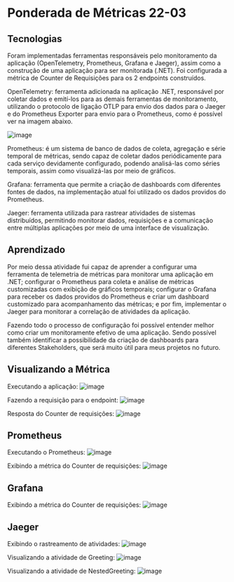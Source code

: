 # Ponderada de Métricas 22-03

## Tecnologias
Foram implementadas ferramentas responsáveis pelo monitoramento da aplicação (OpenTelemetry, Prometheus, Grafana e Jaeger), assim como a construção de uma aplicação para ser monitorada (.NET). Foi configurada a métrica de Counter de Requisições para os 2 endpoints construídos.

OpenTelemetry: ferramenta adicionada na aplicação .NET, responsável por coletar dados e emití-los para as demais ferramentas de monitoramento, utilizando o protocolo de ligação OTLP para envio dos dados para o Jaeger e do Prometheus Exporter para envio para o Prometheus, como é possível ver na imagem abaixo.

![image](https://github.com/FelipeSaadi/metricas-dotnet/assets/54749257/02bbd7c5-2b0c-4ec7-b5b3-fb3deddc28ec)


Prometheus: é um sistema de banco de dados de coleta, agregação e série temporal de métricas, sendo capaz de coletar dados periódicamente para cada serviço devidamente configurado, podendo analisá-las como séries temporais, assim como visualizá-las por meio de gráficos. 

Grafana: ferramenta que permite a criação de dashboards com diferentes fontes de dados, na implementação atual foi utilizado os dados providos do Prometheus.

Jaeger: ferramenta utilizada para rastrear atividades de sistemas distribuídos, permitindo monitorar dados, requisições e a comunicação entre múltiplas aplicações por meio de uma interface de visualização. 

## Aprendizado
Por meio dessa atividade fui capaz de aprender a configurar uma ferramenta de telemetria de métricas para monitorar uma aplicação em .NET; configurar o Prometheus para coleta e análise de métricas customizadas com exibição de gráficos temporais; configurar o Grafana para receber os dados providos do Prometheus e criar um dashboard customizado para acompanhamento das métricas; e por fim, implementar o Jaeger para monitorar a correlação de atividades da aplicação.

Fazendo todo o processo de configuração foi possível entender melhor como criar um monitoramente efetivo de uma aplicação. Sendo possível também identificar a possibilidade da criação de dashboards para diferentes Stakeholders, que será muito útil para meus projetos no futuro. 

## Visualizando a Métrica
Executando a aplicação:
![image](https://github.com/FelipeSaadi/metricas-dotnet/assets/54749257/968a26f1-f729-475a-8980-a07d2d70820b)

Fazendo a requisição para o endpoint:
![image](https://github.com/FelipeSaadi/metricas-dotnet/assets/54749257/c97050cd-41b9-446f-b239-4bc08c9eeeb4)

Resposta do Counter de requisições:
![image](https://github.com/FelipeSaadi/metricas-dotnet/assets/54749257/775b5103-27ac-49d9-b84c-d1852837c854)

## Prometheus
Executando o Prometheus:
![image](https://github.com/FelipeSaadi/metricas-dotnet/assets/54749257/12768e76-0c23-4aca-b509-6da5bf6d5739)

Exibindo a métrica do Counter de requisições:
![image](https://github.com/FelipeSaadi/metricas-dotnet/assets/54749257/f33fc2e8-85f7-4f96-abed-e744bb579770)

## Grafana
Exibindo a métrica do Counter de requisições:
![image](https://github.com/FelipeSaadi/metricas-dotnet/assets/54749257/a1e7a8e0-20d2-47d4-98c6-0844e5674384)

## Jaeger
Exibindo o rastreamento de atividades:
![image](https://github.com/FelipeSaadi/metricas-dotnet/assets/54749257/1081533f-585e-48e9-bba0-adaf004372d8)

Visualizando a atividade de Greeting:
![image](https://github.com/FelipeSaadi/metricas-dotnet/assets/54749257/fd607013-4777-4b24-a3a9-38fcb3f52cc3)

Visualizando a atividade de NestedGreeting:
![image](https://github.com/FelipeSaadi/metricas-dotnet/assets/54749257/8082b40c-5546-4819-b635-53aad67d53a5)
